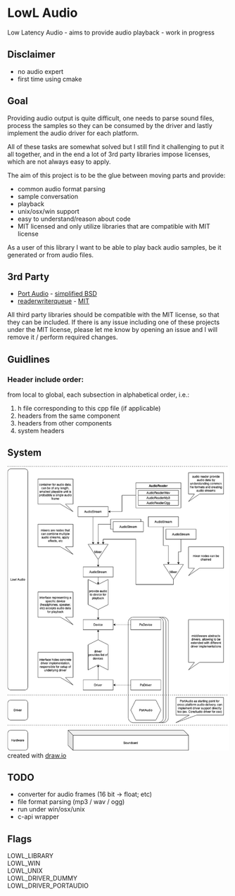 LowL Audio
===
Low Latency Audio - aims to provide audio playback - work in progress

## Disclaimer
- no audio expert
- first time using cmake

## Goal
Providing audio output is quite difficult, one needs to parse sound files, 
process the samples so they can be consumed by the driver and lastly 
implement the audio driver for each platform.

All of these tasks are somewhat solved but I still find it challenging to
put it all together, and in the end a lot of 3rd party libraries impose licenses,
which are not always easy to apply.

The aim of this project is to be the glue between moving parts and provide:
- common audio format parsing
- sample conversation
- playback
- unix/osx/win support
- easy to understand/reason about code
- MIT licensed and only utilize libraries that are compatible with MIT license

As a user of this library I want to be able to play back audio samples, be it generated or from audio files.


## 3rd Party
- [Port Audio](https://github.com/PortAudio/portaudio) - [simplified BSD](https://github.com/cameron314/readerwriterqueue/blob/master/LICENSE.md)
- [readerwriterqueue](https://github.com/cameron314/readerwriterqueue) - [MIT](https://github.com/PortAudio/portaudio/blob/master/LICENSE.txt)

All third party libraries should be compatible with the MIT license,
so that they can be included.
If there is any issue including one of these projects under the MIT license,
please let me know by opening an issue and I will remove it / perform required changes.

## Guidlines

### Header include order:
from local to global, each subsection in alphabetical order, i.e.:
1) h file corresponding to this cpp file (if applicable)
2) headers from the same component
3) headers from other components
4) system headers

## System
![](./doc/system.jpg)
created with [draw.io](https://draw.io/)

## TODO
- converter for audio frames (16 bit -> float; etc)
- file format parsing (mp3 / wav / ogg)
- run under win/osx/unix
- c-api wrapper

## Flags
LOWL_LIBRARY  
LOWL_WIN  
LOWL_UNIX  
LOWL_DRIVER_DUMMY  
LOWL_DRIVER_PORTAUDIO



